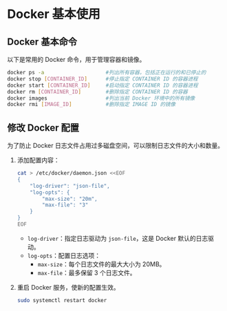 # Docker 基本使用

## Docker 基本命令

以下是常用的 Docker 命令，用于管理容器和镜像。

```bash
docker ps -a                    #列出所有容器，包括正在运行的和已停止的
docker stop [CONTAINER_ID]      #停止指定 CONTAINER ID 的容器进程
docker start [CONTAINER_ID]     #启动指定 CONTAINER ID 的容器进程
docker rm [CONTAINER_ID]        #删除指定 CONTAINER ID 的容器
docker images                   #列出当前 Docker 环境中的所有镜像
docker rmi [IMAGE_ID]           #删除指定 IMAGE ID 的镜像
```

## 修改 Docker 配置

为了防止 Docker 日志文件占用过多磁盘空间，可以限制日志文件的大小和数量。

1. 添加配置内容：

    ```bash
    cat > /etc/docker/daemon.json <<EOF
    {
        "log-driver": "json-file",
        "log-opts": {
            "max-size": "20m",
            "max-file": "3"
        }
    }
    EOF
    ```

    - `log-driver`：指定日志驱动为 `json-file`，这是 Docker 默认的日志驱动。
    - `log-opts`：配置日志选项：
      - `max-size`：每个日志文件的最大大小为 20MB。
      - `max-file`：最多保留 3 个日志文件。

2. 重启 Docker 服务，使新的配置生效。

    ```bash
    sudo systemctl restart docker
    ```
